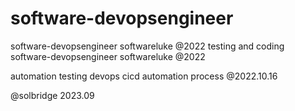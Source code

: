 # software-devopsengineer
software-devopsengineer softwareluke @2022 testing and coding
software-devopsengineer softwareluke @2022 

automation testing
devops cicd automation process
@2022.10.16

@solbridge 2023.09
